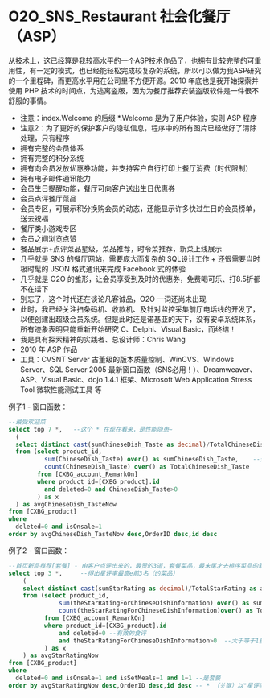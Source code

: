 # O2O_SNS_Restaurant 社会化餐厅（ASP）
从技术上，这已经算是我较高水平的一个ASP技术作品了，也拥有比较完整的可重用性，有一定的模式，也已经能轻松完成较复杂的系统，所以可以做为我ASP研究的一个里程碑，而更高水平用在公司里不方便开源。2010 年底也是我开始探索并使用 PHP 技术的时间点，为逃离盗版，因为为餐厅推荐安装盗版软件是一件很不舒服的事情。

- 注意：index.Welcome 的后缀 *.Welcome 是为了用户体验，实则 ASP 程序
- 注意2：为了更好的保护客户的隐私信息，程序中的所有图片已经做好了清除处理，只有程序
- 拥有完整的会员体系
- 拥有完整的积分系统
- 拥有向会员发放优惠券功能，并支持客户自行打印上餐厅消费（时代限制）
- 拥有电子邮件通讯能力
- 会员生日提醒功能，餐厅可向客户送出生日优惠券
- 会员点评餐厅菜品
- 会员专区，可展示积分换购会员的动态，还能显示许多快过生日的会员榜单，送去祝福
- 餐厅类小游戏专区
- 会员之间浏览点赞
- 餐品展示+点评菜品星级，菜品推荐，时令菜推荐，新菜上线展示
- 几乎就是 SNS 的餐厅网站，需要庞大而复杂的 SQL设计工作 + 还很需要当时极时髦的 JSON 格式通讯来完成 Facebook 式的体验
- 几乎就是 O2O 的雏形，让会员享受到及时的优惠券，免费喝可乐、打8.5折都不在话下
- 别忘了，这个时代还在谈论凡客诚品，O2O 一词还尚未出现
- 此时，我已经关注扫条码机、收款机、及针对监控采集前厅电话线的开发了，以便创建出超级会员系统。但是此时还是诺基亚的天下，没有安卓系统体系，所有迹象表明只能重新开始研究 C、Delphi、Visual Basic，而终结！
- 我是具有探索精神的实践者、总设计师：Chris Wang
- 2010 年 ASP 作品
- 工具：CVSNT Server 古董级的版本质量控制、WinCVS、Windows Server、SQL Server 2005 最新窗口函数（SNS必用！）、Dreamweaver、ASP、Visual Basic、dojo 1.4.1 框架、Microsoft Web Application Stress Tool 微软性能测试工具 等

例子1 - 窗口函数：
````sql
--最受欢迎菜
select top 7 *,   --这个 * 在现在看来，是性能隐患~
  (
  select distinct cast(sumChineseDish_Taste as decimal)/TotalChineseDish_Taste as avgChineseDish_Taste 
  from (select product_id, 
          sum(ChineseDish_Taste) over() as sumChineseDish_Taste,    --这就是 SQL Server 2005 最新的新特性 - 窗口函数
          count(ChineseDish_Taste) over() as TotalChineseDish_Taste 
        from [CXBG_account_RemarkOn] 
        where product_id=[CXBG_product].id 
          and deleted=0 and ChineseDish_Taste>0
        ) as x
  ) as avgChineseDish_TasteNow 
from [CXBG_product] 
where 
  deleted=0 and isOnsale=1 
order by avgChineseDish_TasteNow desc,OrderID desc,id desc
````

例子2 - 窗口函数：
````sql
--首页新品推荐[套餐] - 由客户点评出来的，最赞的3道，套餐菜品，最末尾才去排序菜品的新旧
select top 3 *,		--得出星评率最高e前3名（的菜品）
	(
	select distinct cast(sumStarRating as decimal)/TotalStarRating as avgStarRating		--计算所有会员对每一道菜品的星评率
	from (select product_id,
			  sum(theStarRatingForChineseDishInformation) over() as sumStarRating,	--统计本菜的评星总数
			  count(theStarRatingForChineseDishInformation)over() as TotalStarRating	--统计本菜的总评人数
		  from [CXBG_account_RemarkOn] 
		  where product_id=[CXBG_product].id 
			  and deleted=0	--有效的食评
			  and theStarRatingForChineseDishInformation>0	--大于等于1星的（有效的）食评
		  ) as x
	) as avgStarRatingNow 
from [CXBG_product] 
where 
  deleted=0 and isOnsale=1 and isSetMeals=1 and 1=1	--是套餐
order by avgStarRatingNow desc,OrderID desc,id desc	-- * （关键）以"星评率"作排序
````
